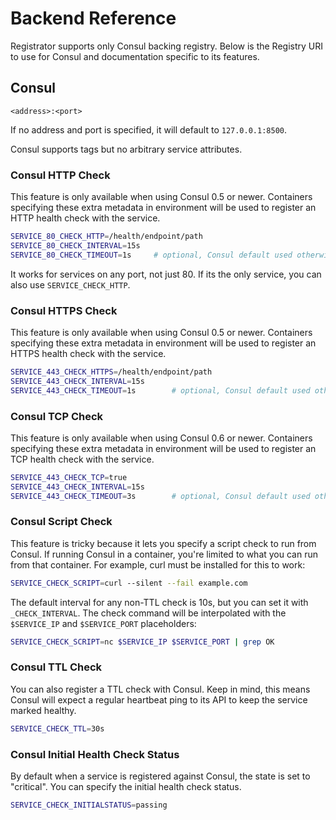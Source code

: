 # Backend Reference

Registrator supports only Consul backing registry. Below is the Registry URI to
use for Consul and documentation specific to its features.

## Consul

	<address>:<port>

If no address and port is specified, it will default to `127.0.0.1:8500`.

Consul supports tags but no arbitrary service attributes.

### Consul HTTP Check

This feature is only available when using Consul 0.5 or newer. Containers
specifying these extra metadata in environment will be used to
register an HTTP health check with the service.

```bash
SERVICE_80_CHECK_HTTP=/health/endpoint/path
SERVICE_80_CHECK_INTERVAL=15s
SERVICE_80_CHECK_TIMEOUT=1s		# optional, Consul default used otherwise
```

It works for services on any port, not just 80. If its the only service,
you can also use `SERVICE_CHECK_HTTP`.

### Consul HTTPS Check

This feature is only available when using Consul 0.5 or newer. Containers
specifying these extra metadata in environment will be used to
register an HTTPS health check with the service.

```bash
SERVICE_443_CHECK_HTTPS=/health/endpoint/path
SERVICE_443_CHECK_INTERVAL=15s
SERVICE_443_CHECK_TIMEOUT=1s		# optional, Consul default used otherwise
```

### Consul TCP Check

This feature is only available when using Consul 0.6 or newer. Containers
specifying these extra metadata in environment will be used to
register an TCP health check with the service.

```bash
SERVICE_443_CHECK_TCP=true
SERVICE_443_CHECK_INTERVAL=15s
SERVICE_443_CHECK_TIMEOUT=3s		# optional, Consul default used otherwise
```

### Consul Script Check

This feature is tricky because it lets you specify a script check to run from
Consul. If running Consul in a container, you're limited to what you can run
from that container. For example, curl must be installed for this to work:

```bash
SERVICE_CHECK_SCRIPT=curl --silent --fail example.com
```

The default interval for any non-TTL check is 10s, but you can set it with
`_CHECK_INTERVAL`. The check command will be interpolated with the `$SERVICE_IP`
and `$SERVICE_PORT` placeholders:

```bash
SERVICE_CHECK_SCRIPT=nc $SERVICE_IP $SERVICE_PORT | grep OK
```

### Consul TTL Check

You can also register a TTL check with Consul. Keep in mind, this means Consul
will expect a regular heartbeat ping to its API to keep the service marked
healthy.

```bash
SERVICE_CHECK_TTL=30s
```

### Consul Initial Health Check Status

By default when a service is registered against Consul, the state is set to "critical". You can specify the initial health check status.

```bash
SERVICE_CHECK_INITIALSTATUS=passing
```
